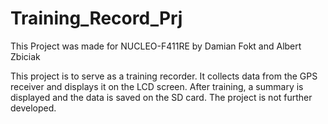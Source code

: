 # Training_Record_Prj

This Project was made for NUCLEO-F411RE 
by Damian Fokt
and Albert Zbiciak

This project is to serve as a training recorder. It collects data from the GPS receiver and displays it on the LCD screen. 
After training, a summary is displayed and the data is saved on the SD card.
The project is not further developed.
